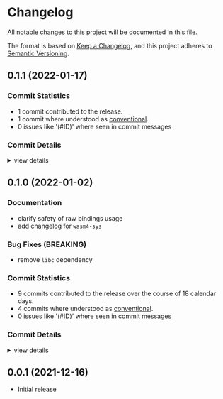 # Changelog

All notable changes to this project will be documented in this file.

The format is based on [Keep a Changelog](https://keepachangelog.com/en/1.0.0/),
and this project adheres to [Semantic Versioning](https://semver.org/spec/v2.0.0.html).

## 0.1.1 (2022-01-17)

### Commit Statistics

<csr-read-only-do-not-edit/>

 - 1 commit contributed to the release.
 - 1 commit where understood as [conventional](https://www.conventionalcommits.org).
 - 0 issues like '(#ID)' where seen in commit messages

### Commit Details

<csr-read-only-do-not-edit/>

<details><summary>view details</summary>

 * **Uncategorized**
    - fix license ([`7e163bd`](https://github.com/ZetaNumbers/wasm4-rs/commit/7e163bdedd898202b4009fd19a79e286592174a0))
</details>

## 0.1.0 (2022-01-02)

### Documentation

 - <csr-id-51563be95e0af934663ef55c4ea9192267f9d004/> clarify safety of raw bindings usage
 - <csr-id-030105e7e6e05165d6cb6a7574e0e3eaebe4fad1/> add changelog for `wasm4-sys`

### Bug Fixes (BREAKING)

 - <csr-id-6ced143e05815ebe858f1d8c20b4ac035f165c6c/> remove `libc` dependency

### Commit Statistics

<csr-read-only-do-not-edit/>

 - 9 commits contributed to the release over the course of 18 calendar days.
 - 4 commits where understood as [conventional](https://www.conventionalcommits.org).
 - 0 issues like '(#ID)' where seen in commit messages

### Commit Details

<csr-read-only-do-not-edit/>

<details><summary>view details</summary>

 * **Uncategorized**
    - Release wasm4-sys v0.1.0, wasm4 v0.0.3 ([`9a8c498`](https://github.com/ZetaNumbers/wasm4-rs/commit/9a8c498c6ebff2e2a2520a74defaf407fc39f36f))
    - regenerate and adjust changelog ([`ceaee04`](https://github.com/ZetaNumbers/wasm4-rs/commit/ceaee049373326d74f9fffe14f9b7d13e87cc69e))
    - bump crates versions ([`2c68e02`](https://github.com/ZetaNumbers/wasm4-rs/commit/2c68e023407205b7bb4f10a8111e9e78e368bbab))
    - remove `libc` dependency ([`6ced143`](https://github.com/ZetaNumbers/wasm4-rs/commit/6ced143e05815ebe858f1d8c20b4ac035f165c6c))
    - clarify safety of raw bindings usage ([`51563be`](https://github.com/ZetaNumbers/wasm4-rs/commit/51563be95e0af934663ef55c4ea9192267f9d004))
    - add changelog for `wasm4-sys` ([`030105e`](https://github.com/ZetaNumbers/wasm4-rs/commit/030105e7e6e05165d6cb6a7574e0e3eaebe4fad1))
    - Release 0.0.1 ([`0090ea9`](https://github.com/ZetaNumbers/wasm4-rs/commit/0090ea907b415a9a7e1034926ec6ac24c10ab938))
    - Prepare manifest for publish ([`3b31a1e`](https://github.com/ZetaNumbers/wasm4-rs/commit/3b31a1ed6f3a3f1b6f00b6f2539b8ca8a2ea3a3a))
    - Implement sys bindings; Implement sound module ([`babbc6d`](https://github.com/ZetaNumbers/wasm4-rs/commit/babbc6dd6a0aa4e438dd490d639f98f2add2f9d8))
</details>

## 0.0.1 (2021-12-16)

 - Initial release

